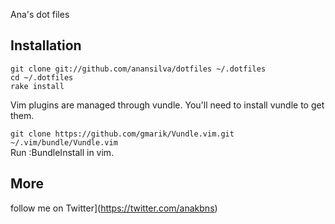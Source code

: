 Ana's dot files

## Installation

  `git clone git://github.com/anansilva/dotfiles ~/.dotfiles`  
  `cd ~/.dotfiles`  
  `rake install`

  Vim plugins are managed through vundle. You'll need to install vundle to get them.

  `git clone https://github.com/gmarik/Vundle.vim.git ~/.vim/bundle/Vundle.vim`  
  Run :BundleInstall in vim.
  
## More

follow me on Twitter](https://twitter.com/anakbns)
